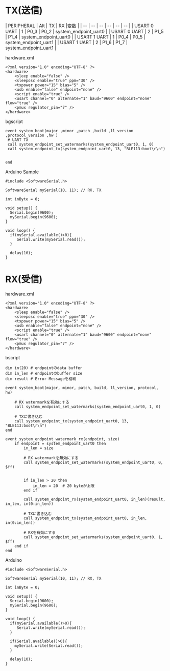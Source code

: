 # TX(送信)


| PERIPHERAL | Alt | TX | RX  |変数 |
| -- | -- | -- | -- | -- | -- |
|  USART 0 UART | 1 | P0_3 | P0_2 | system_endpoint_uart0 |
|  USART 0 UART | 2 | P1_5 | P1_4 | system_endpoint_uart0 |
|  USART 1 UART | 1 | P0_4 | P0_5 | system_endpoint_uart1 |
|  USART 1 UART | 2 | P1_6 | P1_7 | system_endpoint_uart1 |

hardware.xml

```
<?xml version="1.0" encoding="UTF-8" ?>
<hardware> 
    <sleep enable="false" />
    <sleeposc enable="true" ppm="30" /> 
    <txpower power="15" bias="5" /> 
    <usb enable="false" endpoint="none" /> 
    <script enable="true" />
    <usart channel="0" alternate="1" baud="9600" endpoint="none" flow="true" /> 
    <pmux regulator_pin="7" /> 
</hardware>
```

bgscript
```
event system_boot(major ,minor ,patch ,build ,ll_version ,protocol_version ,hw )
 # UART TX
 call system_endpoint_set_watermarks(system_endpoint_uart0, 1, 0)
 call system_endpoint_tx(system_endpoint_uart0, 13, "BLE113:boot\r\n")


end
```

Arduino Sample
```
#include <SoftwareSerial.h>

SoftwareSerial mySerial(10, 11); // RX, TX

int inByte = 0;  

void setup() {
  Serial.begin(9600);
  mySerial.begin(9600);
}

void loop() {
  if(mySerial.available()>0){
     Serial.write(mySerial.read()); 
  }
  
  delay(10);
}
```

# RX(受信)

hardware.xml
```
<?xml version="1.0" encoding="UTF-8" ?>
<hardware> 
    <sleep enable="false" />
    <sleeposc enable="true" ppm="30" /> 
    <txpower power="15" bias="5" /> 
    <usb enable="false" endpoint="none" /> 
    <script enable="true" />
    <usart channel="0" alternate="1" baud="9600" endpoint="none" flow="true" /> 
    <pmux regulator_pin="7" /> 
</hardware>
```

bscript
```
dim in(20) # endpointのdata buffer
dim in_len # endpointのbuffer size
dim result # Error Messageを格納　

event system_boot(major, minor, patch, build, ll_version, protocol, hw)

    # RX watermarkを有効にする
    call system_endpoint_set_watermarks(system_endpoint_uart0, 1, 0)

    # TXに書き込む
    call system_endpoint_tx(system_endpoint_uart0, 13, "BLE113:boot\r\n")
end

event system_endpoint_watermark_rx(endpoint, size)
    if endpoint = system_endpoint_uart0 then
        in_len = size
        
        # RX watermarkを無効にする
        call system_endpoint_set_watermarks(system_endpoint_uart0, 0, $ff)
        
  
        if in_len > 20 then
            in_len = 20  # 20 byteが上限
        end if

        call system_endpoint_rx(system_endpoint_uart0, in_len)(result, in_len, in(0:in_len))
        
        # TXに書き込む
        call system_endpoint_tx(system_endpoint_uart0, in_len, in(0:in_len))

        # RXを有効にする
        call system_endpoint_set_watermarks(system_endpoint_uart0, 1, $ff)
    end if
end
```

Arduino
```
#include <SoftwareSerial.h>

SoftwareSerial mySerial(10, 11); // RX, TX

int inByte = 0;  

void setup() {
  Serial.begin(9600);
  mySerial.begin(9600);
}

void loop() {
  if(mySerial.available()>0){
     Serial.write(mySerial.read()); 
  }
  
  if(Serial.available()>0){
    mySerial.write(Serial.read()); 
  }
  
  delay(10);
}
```